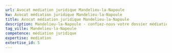 ```yaml
---
url: Avocat mediation juridique Mandelieu-la-Napoule
kw: Avocat médiation juridique Mandelieu-la-Napoule
title: Avocat médiation juridique Mandelieu-la-Napoule
description: Mandelieu-la-Napoule - confiez-nous votre dossier médiation juridique
tag_ville: Mandelieu-la-Napoule
competence: médiation juridique
expertise: mediation
extertise_id: 5
---
```

